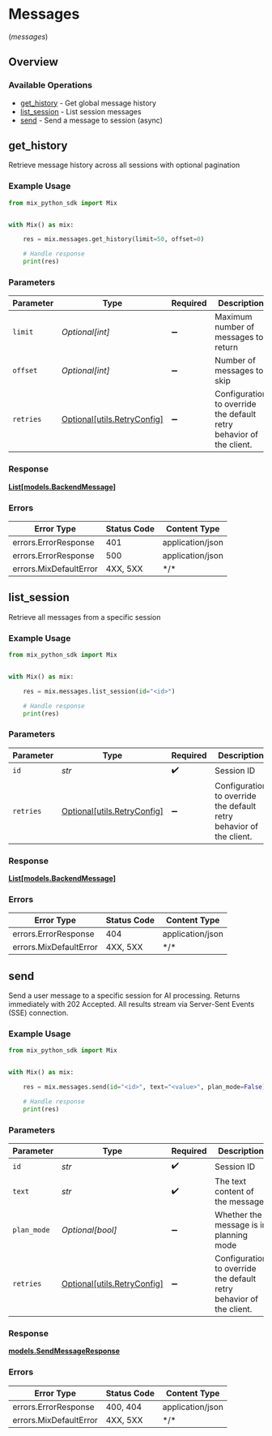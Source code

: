 # Messages
(*messages*)

## Overview

### Available Operations

* [get_history](#get_history) - Get global message history
* [list_session](#list_session) - List session messages
* [send](#send) - Send a message to session (async)

## get_history

Retrieve message history across all sessions with optional pagination

### Example Usage

<!-- UsageSnippet language="python" operationID="getMessageHistory" method="get" path="/api/messages/history" -->
```python
from mix_python_sdk import Mix


with Mix() as mix:

    res = mix.messages.get_history(limit=50, offset=0)

    # Handle response
    print(res)

```

### Parameters

| Parameter                                                           | Type                                                                | Required                                                            | Description                                                         |
| ------------------------------------------------------------------- | ------------------------------------------------------------------- | ------------------------------------------------------------------- | ------------------------------------------------------------------- |
| `limit`                                                             | *Optional[int]*                                                     | :heavy_minus_sign:                                                  | Maximum number of messages to return                                |
| `offset`                                                            | *Optional[int]*                                                     | :heavy_minus_sign:                                                  | Number of messages to skip                                          |
| `retries`                                                           | [Optional[utils.RetryConfig]](../../models/utils/retryconfig.md)    | :heavy_minus_sign:                                                  | Configuration to override the default retry behavior of the client. |

### Response

**[List[models.BackendMessage]](../../models/.md)**

### Errors

| Error Type             | Status Code            | Content Type           |
| ---------------------- | ---------------------- | ---------------------- |
| errors.ErrorResponse   | 401                    | application/json       |
| errors.ErrorResponse   | 500                    | application/json       |
| errors.MixDefaultError | 4XX, 5XX               | \*/\*                  |

## list_session

Retrieve all messages from a specific session

### Example Usage

<!-- UsageSnippet language="python" operationID="getSessionMessages" method="get" path="/api/sessions/{id}/messages" -->
```python
from mix_python_sdk import Mix


with Mix() as mix:

    res = mix.messages.list_session(id="<id>")

    # Handle response
    print(res)

```

### Parameters

| Parameter                                                           | Type                                                                | Required                                                            | Description                                                         |
| ------------------------------------------------------------------- | ------------------------------------------------------------------- | ------------------------------------------------------------------- | ------------------------------------------------------------------- |
| `id`                                                                | *str*                                                               | :heavy_check_mark:                                                  | Session ID                                                          |
| `retries`                                                           | [Optional[utils.RetryConfig]](../../models/utils/retryconfig.md)    | :heavy_minus_sign:                                                  | Configuration to override the default retry behavior of the client. |

### Response

**[List[models.BackendMessage]](../../models/.md)**

### Errors

| Error Type             | Status Code            | Content Type           |
| ---------------------- | ---------------------- | ---------------------- |
| errors.ErrorResponse   | 404                    | application/json       |
| errors.MixDefaultError | 4XX, 5XX               | \*/\*                  |

## send

Send a user message to a specific session for AI processing. Returns immediately with 202 Accepted. All results stream via Server-Sent Events (SSE) connection.

### Example Usage

<!-- UsageSnippet language="python" operationID="sendMessage" method="post" path="/api/sessions/{id}/messages" -->
```python
from mix_python_sdk import Mix


with Mix() as mix:

    res = mix.messages.send(id="<id>", text="<value>", plan_mode=False)

    # Handle response
    print(res)

```

### Parameters

| Parameter                                                           | Type                                                                | Required                                                            | Description                                                         |
| ------------------------------------------------------------------- | ------------------------------------------------------------------- | ------------------------------------------------------------------- | ------------------------------------------------------------------- |
| `id`                                                                | *str*                                                               | :heavy_check_mark:                                                  | Session ID                                                          |
| `text`                                                              | *str*                                                               | :heavy_check_mark:                                                  | The text content of the message                                     |
| `plan_mode`                                                         | *Optional[bool]*                                                    | :heavy_minus_sign:                                                  | Whether the message is in planning mode                             |
| `retries`                                                           | [Optional[utils.RetryConfig]](../../models/utils/retryconfig.md)    | :heavy_minus_sign:                                                  | Configuration to override the default retry behavior of the client. |

### Response

**[models.SendMessageResponse](../../models/sendmessageresponse.md)**

### Errors

| Error Type             | Status Code            | Content Type           |
| ---------------------- | ---------------------- | ---------------------- |
| errors.ErrorResponse   | 400, 404               | application/json       |
| errors.MixDefaultError | 4XX, 5XX               | \*/\*                  |